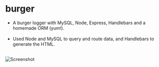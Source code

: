 # burger

* A burger logger with MySQL, Node, Express, Handlebars and a homemade ORM (yum!).
<br><br>
* Used Node and MySQL to query and route data, and Handlebars to generate the HTML.
<br><br>

![Screenshot](https://user-images.githubusercontent.com/28736699/31204959-45176312-a923-11e7-83f4-dad477401c77.png)

